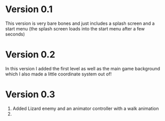 # Version 0.1

This version is very bare bones and just includes a splash screen and a start menu (the splash screen loads into the start menu after a few seconds)

# Version 0.2

In this version I added the first level as well as the main game background which I also made a little coordinate system out of!

# Version 0.3
1. Added Lizard enemy and an animator controller with a walk animation
2. 
